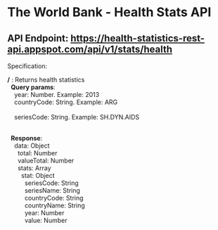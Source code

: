 # The World Bank - Health Stats API

## API Endpoint: https://health-statistics-rest-api.appspot.com/api/v1/stats/health

Specification:

<strong>/</strong> :
Returns health statistics</br>
&nbsp;&nbsp;<strong>Query params</strong>:</br>
&nbsp;&nbsp;&nbsp;&nbsp;year: Number. Example: 2013</br>
&nbsp;&nbsp;&nbsp;&nbsp;countryCode: String. Example: ARG</br></br>
&nbsp;&nbsp;&nbsp;&nbsp;seriesCode: String. Example: SH.DYN.AIDS</br></br>

&nbsp;&nbsp;<strong>Response</strong>:</br>
&nbsp;&nbsp;&nbsp;&nbsp;data: Object</br>
&nbsp;&nbsp;&nbsp;&nbsp;&nbsp;&nbsp;total: Number</br>
&nbsp;&nbsp;&nbsp;&nbsp;&nbsp;&nbsp;valueTotal: Number</br>
&nbsp;&nbsp;&nbsp;&nbsp;&nbsp;&nbsp;stats: Array</br>
&nbsp;&nbsp;&nbsp;&nbsp;&nbsp;&nbsp;&nbsp;&nbsp;stat: Object</br>
&nbsp;&nbsp;&nbsp;&nbsp;&nbsp;&nbsp;&nbsp;&nbsp;&nbsp;&nbsp;seriesCode: String</br>
&nbsp;&nbsp;&nbsp;&nbsp;&nbsp;&nbsp;&nbsp;&nbsp;&nbsp;&nbsp;seriesName: String</br>
&nbsp;&nbsp;&nbsp;&nbsp;&nbsp;&nbsp;&nbsp;&nbsp;&nbsp;&nbsp;countryCode: String</br>
&nbsp;&nbsp;&nbsp;&nbsp;&nbsp;&nbsp;&nbsp;&nbsp;&nbsp;&nbsp;countryName: String</br>
&nbsp;&nbsp;&nbsp;&nbsp;&nbsp;&nbsp;&nbsp;&nbsp;&nbsp;&nbsp;year: Number</br>
&nbsp;&nbsp;&nbsp;&nbsp;&nbsp;&nbsp;&nbsp;&nbsp;&nbsp;&nbsp;value: Number</br>
